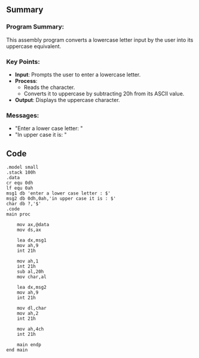 ## Summary

### Program Summary:
This assembly program converts a lowercase letter input by the user into its uppercase equivalent.

### Key Points:
- **Input**: Prompts the user to enter a lowercase letter.
- **Process**: 
  - Reads the character.
  - Converts it to uppercase by subtracting 20h from its ASCII value.
- **Output**: Displays the uppercase character.

### Messages:
- "Enter a lower case letter: "
- "In upper case it is: "

## Code

```
.model small
.stack 100h
.data
cr equ 0dh
lf equ 0ah
msg1 db 'enter a lower case letter : $'
msg2 db 0dh,0ah,'in upper case it is : $'
char db ?,'$'
.code
main proc

    mov ax,@data
    mov ds,ax
    
    lea dx,msg1
    mov ah,9
    int 21h
    
    mov ah,1
    int 21h
    sub al,20h
    mov char,al
    
    lea dx,msg2
    mov ah,9
    int 21h 
    
    mov dl,char
    mov ah,2
    int 21h
    
    mov ah,4ch
    int 21h
    
    main endp
end main
```
